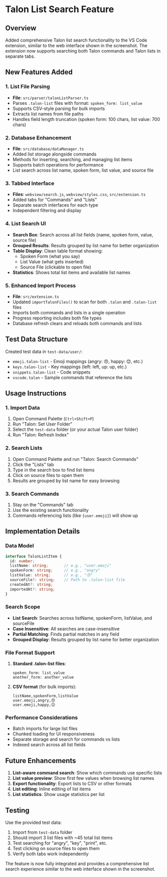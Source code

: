 # Talon List Search Feature

## Overview
Added comprehensive Talon list search functionality to the VS Code extension, similar to the web interface shown in the screenshot. The extension now supports searching both Talon commands and Talon lists in separate tabs.

## New Features Added

### 1. List File Parsing
- **File**: `src/parser/talonListParser.ts`
- Parses `.talon-list` files with format: `spoken_form: list_value`
- Supports CSV-style parsing for bulk imports
- Extracts list names from file paths
- Handles field length truncation (spoken form: 100 chars, list value: 700 chars)

### 2. Database Enhancement
- **File**: `src/database/dataManager.ts`
- Added list storage alongside commands
- Methods for inserting, searching, and managing list items
- Supports batch operations for performance
- List search across list name, spoken form, list value, and source file

### 3. Tabbed Interface
- **Files**: `webview/search.js`, `webview/styles.css`, `src/extension.ts`
- Added tabs for "Commands" and "Lists"
- Separate search interfaces for each type
- Independent filtering and display

### 4. List Search UI
- **Search Box**: Search across all list fields (name, spoken form, value, source file)
- **Grouped Results**: Results grouped by list name for better organization
- **Table Display**: Clean table format showing:
  - Spoken Form (what you say)
  - List Value (what gets inserted)
  - Source File (clickable to open file)
- **Statistics**: Shows total list items and available list names

### 5. Enhanced Import Process
- **File**: `src/extension.ts`
- Updated `importTalonFiles()` to scan for both `.talon` and `.talon-list` files
- Imports both commands and lists in a single operation
- Progress reporting includes both file types
- Database refresh clears and reloads both commands and lists

## Test Data Structure
Created test data in `test-data/user/`:
- `emoji.talon-list` - Emoji mappings (angry: 😠, happy: 😊, etc.)
- `keys.talon-list` - Key mappings (left: left, up: up, etc.)
- `snippets.talon-list` - Code snippets
- `vscode.talon` - Sample commands that reference the lists

## Usage Instructions

### 1. Import Data
1. Open Command Palette (`Ctrl+Shift+P`)
2. Run "Talon: Set User Folder" 
3. Select the `test-data` folder (or your actual Talon user folder)
4. Run "Talon: Refresh Index"

### 2. Search Lists
1. Open Command Palette and run "Talon: Search Commands"
2. Click the "Lists" tab
3. Type in the search box to find list items
4. Click on source files to open them
5. Results are grouped by list name for easy browsing

### 3. Search Commands
1. Stay on the "Commands" tab
2. Use the existing search functionality
3. Commands referencing lists (like `{user.emoji}`) will show up

## Implementation Details

### Data Model
```typescript
interface TalonListItem {
  id: number;
  listName: string;       // e.g., "user.emoji"
  spokenForm: string;     // e.g., "angry"
  listValue: string;      // e.g., "😠"
  sourceFile?: string;    // Path to .talon-list file
  createdAt?: string;
  importedAt?: string;
}
```

### Search Scope
- **List Search**: Searches across listName, spokenForm, listValue, and sourceFile
- **Case Insensitive**: All searches are case-insensitive
- **Partial Matching**: Finds partial matches in any field
- **Grouped Display**: Results grouped by list name for better organization

### File Format Support
1. **Standard .talon-list files**:
   ```
   spoken_form: list_value
   another_form: another_value
   ```

2. **CSV format** (for bulk imports):
   ```
   listName,spokenForm,listValue
   user.emoji,angry,😠
   user.emoji,happy,😊
   ```

### Performance Considerations
- Batch imports for large list files
- Chunked loading for UI responsiveness
- Separate storage and search for commands vs lists
- Indexed search across all list fields

## Future Enhancements
1. **List-aware command search**: Show which commands use specific lists
2. **List value preview**: Show first few values when browsing list names
3. **Export functionality**: Export lists to CSV or other formats
4. **List editing**: Inline editing of list items
5. **List statistics**: Show usage statistics per list

## Testing
Use the provided test data:
1. Import from `test-data` folder
2. Should import 3 list files with ~45 total list items
3. Test searching for "angry", "key", "print", etc.
4. Test clicking on source files to open them
5. Verify both tabs work independently

The feature is now fully integrated and provides a comprehensive list search experience similar to the web interface shown in the screenshot.